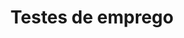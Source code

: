 ---
layout: default
title: Testes de emprego
nav_order: 1
has_children: true
parent: Vida de CLT
---